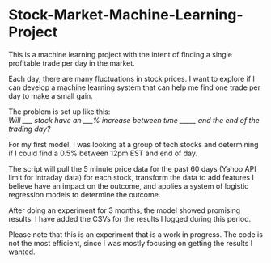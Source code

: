 # Stock-Market-Machine-Learning-Project
This is a machine learning project with the intent of finding a single profitable trade per day in the market.

Each day, there are many fluctuations in stock prices. I want to explore if I can develop a machine learning system that can help me find one trade per day to make a small gain.

The problem is set up like this:  
*Will ___ stock have an ___% increase between time _____ and the end of the trading day?*

For my first model, I was looking at a group of tech stocks and determining if I could find a 0.5% between 12pm EST and end of day. 

The script will pull the 5 minute price data for the past 60 days (Yahoo API limit for intraday data) for each stock, transform the data to add features I believe have an impact on the outcome, and applies a system of logistic regression models to determine the outcome. 

After doing an experiment for 3 months, the model showed promising results. I have added the CSVs for the results I logged during this period. 

Please note that this is an experiment that is a work in progress. The code is not the most efficient, since I was mostly focusing on getting the results I wanted. 


